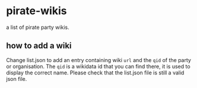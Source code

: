 pirate-wikis
============

a list of pirate party wikis.


how to add a wiki
-----------------

Change list.json to add an entry containing wiki `url` and the `qid` of the party or organisation.
The `qid` is a wikidata id that you can find there, it is used to display the correct name.
Please check that the list.json file is still a valid json file.
